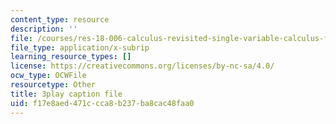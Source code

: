 ```yaml
---
content_type: resource
description: ''
file: /courses/res-18-006-calculus-revisited-single-variable-calculus-fall-2010/f17e8aed471ccca8b237ba8cac48faa0_FdwTROVfEPE.srt
file_type: application/x-subrip
learning_resource_types: []
license: https://creativecommons.org/licenses/by-nc-sa/4.0/
ocw_type: OCWFile
resourcetype: Other
title: 3play caption file
uid: f17e8aed-471c-cca8-b237-ba8cac48faa0
---
```

